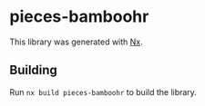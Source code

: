 # pieces-bamboohr

This library was generated with [Nx](https://nx.dev).

## Building

Run `nx build pieces-bamboohr` to build the library.
